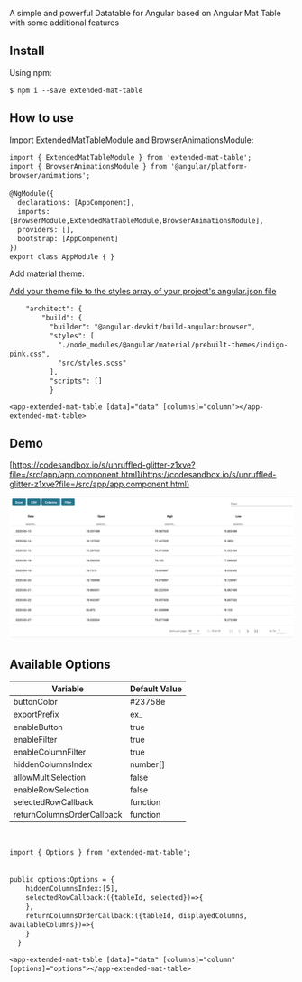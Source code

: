 A simple and powerful Datatable for Angular based on Angular Mat Table with some additional features
## Install

Using npm:
```
$ npm i --save extended-mat-table
```

## How to use

Import ExtendedMatTableModule and BrowserAnimationsModule:
```
import { ExtendedMatTableModule } from 'extended-mat-table';
import { BrowserAnimationsModule } from '@angular/platform-browser/animations';

@NgModule({
  declarations: [AppComponent],
  imports: [BrowserModule,ExtendedMatTableModule,BrowserAnimationsModule],
  providers: [],
  bootstrap: [AppComponent]
})
export class AppModule { }
```

Add material theme:

[Add your theme file to the styles array of your project's angular.json file](https://angular.io/guide/workspace-config#styles-and-scripts-configuration)
```
    "architect": {
        "build": {
          "builder": "@angular-devkit/build-angular:browser",
          "styles": [
            "./node_modules/@angular/material/prebuilt-themes/indigo-pink.css",
            "src/styles.scss"
          ],
          "scripts": []
          }

```

```
<app-extended-mat-table [data]="data" [columns]="column"></app-extended-mat-table>
```

## Demo

[https://codesandbox.io/s/unruffled-glitter-z1xve?file=/src/app/app.component.html](https://codesandbox.io/s/unruffled-glitter-z1xve?file=/src/app/app.component.html)

![Image of Demo](https://github.com/kerrexwong/ExtendedMatTable/raw/main/src/assets/screenshot.png)



## Available Options


| Variable           | Default Value |
|--------------------|---------------|
| buttonColor        | #23758e       |
| exportPrefix       | ex_           |
| enableButton       | true          |
| enableFilter       | true          |
| enableColumnFilter | true          |
| hiddenColumnsIndex | number[]      |
| allowMultiSelection| false         |
| enableRowSelection | false         |
| selectedRowCallback| function      |
| returnColumnsOrderCallback| function      |
<br>

```
import { Options } from 'extended-mat-table';


public options:Options = {
    hiddenColumnsIndex:[5],
    selectedRowCallback:({tableId, selected})=>{
    },
    returnColumnsOrderCallback:({tableId, displayedColumns, availableColumns})=>{
    }
  }
```

```
<app-extended-mat-table [data]="data" [columns]="column" [options]="options"></app-extended-mat-table>
```